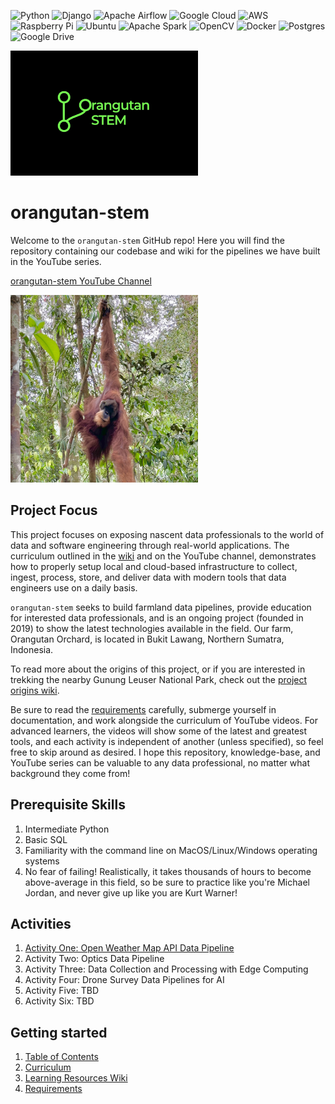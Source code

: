 ﻿![Python](https://img.shields.io/badge/python-3670A0?style=for-the-badge&logo=python&logoColor=ffdd54)
![Django](https://img.shields.io/badge/django-%23092E20.svg?style=for-the-badge&logo=django&logoColor=white)
![Apache Airflow](https://img.shields.io/badge/Apache%20Airflow-017CEE?style=for-the-badge&logo=Apache%20Airflow&logoColor=white)
![Google Cloud](https://img.shields.io/badge/GoogleCloud-%234285F4.svg?style=for-the-badge&logo=google-cloud&logoColor=white)
![AWS](https://img.shields.io/badge/AWS-%23FF9900.svg?style=for-the-badge&logo=amazon-aws&logoColor=white)
![Raspberry Pi](https://img.shields.io/badge/-RaspberryPi-C51A4A?style=for-the-badge&logo=Raspberry-Pi)
![Ubuntu](https://img.shields.io/badge/Ubuntu-E95420?style=for-the-badge&logo=ubuntu&logoColor=white)
![Apache Spark](https://img.shields.io/badge/Apache%20Spark-FDEE21?style=flat-square&logo=apachespark&logoColor=black)
![OpenCV](https://img.shields.io/badge/opencv-%23white.svg?style=for-the-badge&logo=opencv&logoColor=white)
![Docker](https://img.shields.io/badge/docker-%230db7ed.svg?style=for-the-badge&logo=docker&logoColor=white)
![Postgres](https://img.shields.io/badge/postgres-%23316192.svg?style=for-the-badge&logo=postgresql&logoColor=white)
![Google Drive](https://img.shields.io/badge/Google%20Drive-4285F4?style=for-the-badge&logo=googledrive&logoColor=white)

<img src="https://github.com/mikestack15/orangutan-stem/blob/main/docs/wiki_pics/orangutan_stem_logo.jpg" width="300" height="200">

# orangutan-stem
Welcome to the `orangutan-stem` GitHub repo! Here you will find the repository containing our codebase and wiki for the pipelines we have built in the YouTube series.

[orangutan-stem YouTube Channel](https://youtube.com/@orangutan-stem)

<img src="https://github.com/mikestack15/orangutan-stem/blob/main/docs/wiki_pics/orangutan_gunung_leuser_march_23.jpg" width="300" height="300">

## Project Focus

This project focuses on exposing nascent data professionals to the world of data and software engineering through real-world applications. The curriculum outlined in the [wiki](https://github.com/mikestack15/orangutan-stem/wiki/Curriculum) and on the YouTube channel, demonstrates how to properly setup local and cloud-based infrastructure to collect, ingest, process, store, and deliver data with modern tools that data engineers use on a daily basis.

`orangutan-stem` seeks to build farmland data pipelines, provide education for interested data professionals, and is an ongoing project (founded in 2019) to show the latest technologies available in the field. Our farm, Orangutan Orchard, is located in Bukit Lawang, Northern Sumatra, Indonesia.

To read more about the origins of this project, or if you are interested in trekking the nearby Gunung Leuser National Park, check out the [project origins wiki](https://github.com/mikestack15/orangutan-stem/wiki/Project-Origins-&-Background).

Be sure to read the [requirements](https://github.com/mikestack15/orangutan-stem/wiki/Requirements) carefully, submerge yourself in documentation, and work alongside the curriculum of YouTube videos. For advanced  learners, the videos will show some of the latest and greatest tools, and each activity is independent of another (unless specified), so feel free to skip around as desired. I hope this repository, knowledge-base, and YouTube series can be valuable to any data professional, no matter what background they come from!

## Prerequisite Skills
1. Intermediate Python
2. Basic SQL
3. Familiarity with the command line on MacOS/Linux/Windows operating systems
4. No fear of failing! Realistically, it takes thousands of hours to become above-average in this field, so be sure to practice like you're Michael Jordan, and never give up like you are Kurt Warner!

## Activities
1. [Activity One: Open Weather Map API Data Pipeline](https://github.com/mikestack15/orangutan-stem/wiki/Activity-1:-Open-Weather-Map-API-Data-Pipeline)
2. Activity Two: Optics Data Pipeline
3. Activity Three: Data Collection and Processing with Edge Computing
4. Activity Four: Drone Survey Data Pipelines for AI
5. Activity Five: TBD
6. Activity Six: TBD

## Getting started

1. [Table of Contents](https://github.com/mikestack15/orangutan-stem/wiki)
2. [Curriculum](https://github.com/mikestack15/orangutan-stem/wiki/Curriculum)
3. [Learning Resources Wiki](https://github.com/mikestack15/orangutan-stem/wiki/Learning-Resources)
4. [Requirements](https://github.com/mikestack15/orangutan-stem/wiki/Requirements)


